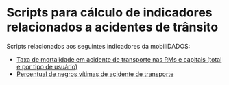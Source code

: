 # Scripts para cálculo de indicadores relacionados a acidentes de trânsito

Scripts relacionados aos seguintes indicadores da mobiliDADOS:

- [Taxa de mortalidade em acidente de transporte nas RMs e capitais (total e por tipo de usuário)](https://drive.google.com/drive/u/2/folders/1boOOc6vhvBktQgfaUf-fR3LMCPkuxKc4)
- [Percentual de negros vítimas de acidente de transporte](https://drive.google.com/drive/u/2/folders/1boOOc6vhvBktQgfaUf-fR3LMCPkuxKc4)
